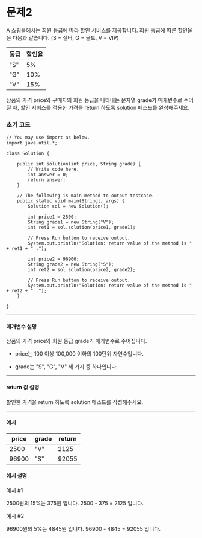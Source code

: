 # 문제2

A 쇼핑몰에서는 회원 등급에 따라 할인 서비스를 제공합니다.
회원 등급에 따른 할인율은 다음과 같습니다.
(S = 실버, G = 골드, V = VIP)

| 등급     | 할인율 |
|----------|--------|
| "S" | 5%     |
| "G"   | 10%    |
| "V"    | 15%    |

상품의 가격 price와 구매자의 회원 등급을 나타내는 문자열 grade가 매개변수로 주어질 때, 할인 서비스를 적용한 가격을 return 하도록 solution 메소드를 완성해주세요.

### 초기 코드

```
// You may use import as below.
import java.util.*;

class Solution {

    public int solution(int price, String grade) {
        // Write code here.
        int answer = 0;
        return answer;
    }    

    // The following is main method to output testcase.
    public static void main(String[] args) {
        Solution sol = new Solution();
        
        int price1 = 2500;
        String grade1 = new String("V");
        int ret1 = sol.solution(price1, grade1);
        
        // Press Run button to receive output.
        System.out.println("Solution: return value of the method is " + ret1 + " .");
        
        int price2 = 96900;
        String grade2 = new String("S");
        int ret2 = sol.solution(price2, grade2);
        
        // Press Run button to receive output.
        System.out.println("Solution: return value of the method is " + ret2 + " .");
    }
    
}
```

---

#### 매개변수 설명
상품의 가격 price와 회원 등급 grade가 매개변수로 주어집니다.
* price는 100 이상 100,000 이하의 100단위 자연수입니다.

* grade는 "S", "G", "V" 세 가지 중 하나입니다.

---

#### return 값 설명
할인한 가격을 return 하도록 solution 메소드를 작성해주세요.

---

#### 예시

| price | grade    | return |
|-------|----------|--------|
| 2500  | "V"    | 2125   |
| 96900 | "S" | 92055  |

#### 예시 설명

예시 #1

2500원의 15%는 375원 입니다. 2500 - 375 = 2125 입니다.

예시 #2

96900원의 5%는 4845원 입니다. 96900 - 4845 = 92055 입니다.
